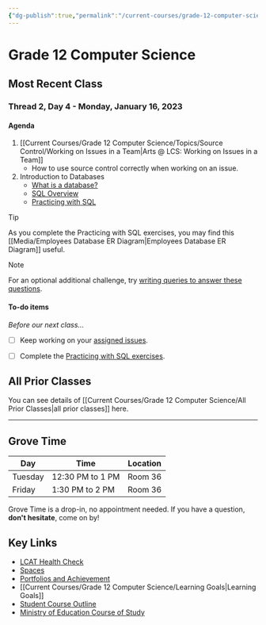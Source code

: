 ```yaml
---
{"dg-publish":true,"permalink":"/current-courses/grade-12-computer-science/home/","dgHomeLink":false}
---
```


# Grade 12 Computer Science
## Most Recent Class

<div class="transclusion internal-embed is-loaded"><div class="markdown-embed">




### Thread 2, Day 4 - Monday, January 16, 2023
#### Agenda

1. [[Current Courses/Grade 12 Computer Science/Topics/Source Control/Working on Issues in a Team|Arts @ LCS: Working on Issues in a Team]]
	- How to use source control correctly when working on an issue.
2. Introduction to Databases
	- [What is a database?](https://drive.google.com/file/d/1DJ4miCB2-FOxVWgOzW9zulsLyzieqlFJ/view?usp=share_link)
	- [SQL Overview](https://drive.google.com/file/d/1r9R5lYQFspcGZRTK58jEjd6d66fyJ59k/view?usp=share_link)
	- [Practicing with SQL](https://drive.google.com/file/d/1ycXGlaMCUlW3SHTClX0m8eratm0rIor_/view?usp=share_link)
	  
 > [!TIP]
 > As you complete the Practicing with SQL exercises, you may find this [[Media/Employees Database ER Diagram|Employees Database ER Diagram]] useful.
 
 > [!NOTE]
 > For an optional additional challenge, try [writing queries to answer these questions](https://drive.google.com/file/d/1Z1igWfl8Xk2Jindh1Z0ZHjd9wyHM0u_Z/view?usp=share_link).

#### To-do items

*Before our next class...*

- [ ] Keep working on your [assigned issues](https://github.com/lcs-apps/Chicago-HSE-LCS/issues).
- [ ] Complete the [Practicing with SQL exercises](https://drive.google.com/file/d/1ycXGlaMCUlW3SHTClX0m8eratm0rIor_/view?usp=share_link).


</div></div>

## All Prior Classes
You can see details of [[Current Courses/Grade 12 Computer Science/All Prior Classes|all prior classes]] here.
___
## Grove Time

<div class="transclusion internal-embed is-loaded"><div class="markdown-embed">




Day|Time|Location
-|-|-
Tuesday|12:30 PM to 1 PM|Room 36
Friday|1:30 PM to 2 PM|Room 36

Grove Time is a drop-in, no appointment needed.
If you have a question, **don't hesitate**, come on by!

</div></div>

## Key Links

<div class="transclusion internal-embed is-loaded"><div class="markdown-embed">




- [LCAT Health Check](https://lcat.lcs.on.ca)
- [Spaces](https://ca.spacesedu.com/)
- [Portfolios and Achievement](https://www.russellgordon.ca/cs/learning-goals/introduction/)
- [[Current Courses/Grade 12 Computer Science/Learning Goals|Learning Goals]]
- [Student Course Outline](https://tinyurl.com/lcscs22-g12-sco)
- [Ministry of Education Course of Study](https://tinyurl.com/lcscs22-g12-mcs)

</div></div>
